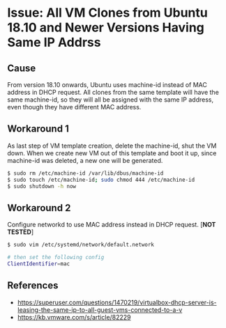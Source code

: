 # Issue: All VM Clones from Ubuntu 18.10 and Newer Versions Having Same IP Addrss

## Cause
From version 18.10 onwards, Ubuntu uses machine-id instead of MAC address in DHCP request. All clones from the same template will have the same machine-id, so they will all be assigned with the same IP address, even though they have different MAC address.

## Workaround 1
As last step of VM template creation, delete the machine-id, shut the VM down. When we create new VM out of this template and boot it up, since machine-id was deleted, a new one will be generated.
```bash
$ sudo rm /etc/machine-id /var/lib/dbus/machine-id
$ sudo touch /etc/machine-id; sudo chmod 444 /etc/machine-id
$ sudo shutdown -h now
```

## Workaround 2
Configure networkd to use MAC address instead in DHCP request. [**NOT TESTED**]
```bash
$ sudo vim /etc/systemd/network/default.network

# then set the following config
ClientIdentifier=mac
```


## References

- https://superuser.com/questions/1470219/virtualbox-dhcp-server-is-leasing-the-same-ip-to-all-guest-vms-connected-to-a-v
- https://kb.vmware.com/s/article/82229
